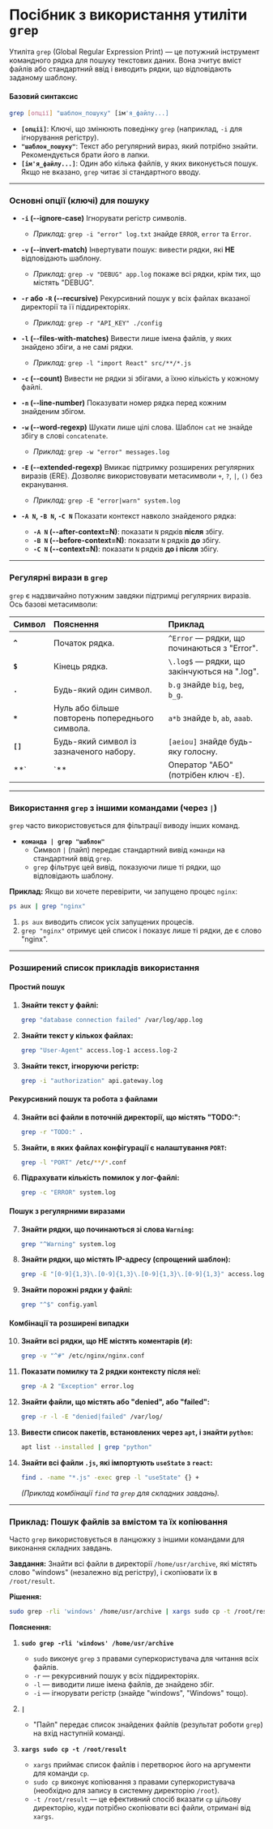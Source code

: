 # Посібник з використання утиліти `grep`

Утиліта `grep` (Global Regular Expression Print) — це потужний інструмент командного рядка для пошуку текстових даних. Вона зчитує вміст файлів або стандартний ввід і виводить рядки, що відповідають заданому шаблону.

#### **Базовий синтаксис**

```bash
grep [опції] "шаблон_пошуку" [ім'я_файлу...]
```

*   **`[опції]`**: Ключі, що змінюють поведінку `grep` (наприклад, `-i` для ігнорування регістру).
*   **`"шаблон_пошуку"`**: Текст або регулярний вираз, який потрібно знайти. Рекомендується брати його в лапки.
*   **`[ім'я_файлу...]`**: Один або кілька файлів, у яких виконується пошук. Якщо не вказано, `grep` читає зі стандартного вводу.

---

### **Основні опції (ключі) для пошуку**

*   **`-i` (--ignore-case)**
    Ігнорувати регістр символів.
    *   *Приклад:* `grep -i "error" log.txt` знайде `ERROR`, `error` та `Error`.

*   **`-v` (--invert-match)**
    Інвертувати пошук: вивести рядки, які **НЕ** відповідають шаблону.
    *   *Приклад:* `grep -v "DEBUG" app.log` покаже всі рядки, крім тих, що містять "DEBUG".

*   **`-r` або `-R` (--recursive)**
    Рекурсивний пошук у всіх файлах вказаної директорії та її піддиректоріях.
    *   *Приклад:* `grep -r "API_KEY" ./config`

*   **`-l` (--files-with-matches)**
    Вивести лише імена файлів, у яких знайдено збіги, а не самі рядки.
    *   *Приклад:* `grep -l "import React" src/**/*.js`

*   **`-c` (--count)**
    Вивести не рядки зі збігами, а їхню кількість у кожному файлі.

*   **`-n` (--line-number)**
    Показувати номер рядка перед кожним знайденим збігом.

*   **`-w` (--word-regexp)**
    Шукати лише цілі слова. Шаблон `cat` не знайде збігу в слові `concatenate`.
    *   *Приклад:* `grep -w "error" messages.log`

*   **`-E` (--extended-regexp)**
    Вмикає підтримку розширених регулярних виразів (ERE). Дозволяє використовувати метасимволи `+`, `?`, `|`, `()` без екранування.
    *   *Приклад:* `grep -E "error|warn" system.log`

*   **`-A N`, `-B N`, `-C N`**
    Показати контекст навколо знайденого рядка:
    *   **`-A N` (--after-context=N)**: показати `N` рядків **після** збігу.
    *   **`-B N` (--before-context=N)**: показати `N` рядків **до** збігу.
    *   **`-C N` (--context=N)**: показати `N` рядків **до і після** збігу.

---
### **Регулярні вирази в `grep`**

`grep` є надзвичайно потужним завдяки підтримці регулярних виразів. Ось базові метасимволи:

| Символ | Пояснення | Приклад |
| :--- | :--- | :--- |
| **`^`** | Початок рядка. | `^Error` — рядки, що починаються з "Error". |
| **`$`** | Кінець рядка. | `\.log$` — рядки, що закінчуються на ".log". |
| **`.`** | Будь-який один символ. | `b.g` знайде `big`, `beg`, `b_g`. |
| **`*`** | Нуль або більше повторень попереднього символа. | `a*b` знайде `b`, `ab`, `aaab`. |
| **`[]`** | Будь-який символ із зазначеного набору. | `[aeiou]` знайде будь-яку голосну. |
| **`|`** | Оператор "АБО" (потрібен ключ `-E`). | `grep -E "apple|orange"` |

---
### **Використання `grep` з іншими командами (через `|`)**

`grep` часто використовується для фільтрації виводу інших команд.

*   **`команда | grep "шаблон"`**
    *   Символ `|` (пайп) передає стандартний вивід `команди` на стандартний ввід `grep`.
    *   `grep` фільтрує цей вивід, показуючи лише ті рядки, що відповідають шаблону.

**Приклад:**
Якщо ви хочете перевірити, чи запущено процес `nginx`:
```bash
ps aux | grep "nginx"
```
1.  `ps aux` виводить список усіх запущених процесів.
2.  `grep "nginx"` отримує цей список і показує лише ті рядки, де є слово "nginx".

---
### **Розширений список прикладів використання**

#### Простий пошук
1.  **Знайти текст у файлі:**
    ```bash
    grep "database connection failed" /var/log/app.log
    ```

2.  **Знайти текст у кількох файлах:**
    ```bash
    grep "User-Agent" access.log-1 access.log-2
    ```

3.  **Знайти текст, ігноруючи регістр:**
    ```bash
    grep -i "authorization" api.gateway.log
    ```

#### Рекурсивний пошук та робота з файлами
4.  **Знайти всі файли в поточній директорії, що містять "TODO:":**
    ```bash
    grep -r "TODO:" .
    ```

5.  **Знайти, в яких файлах конфігурації є налаштування `PORT`:**
    ```bash
    grep -l "PORT" /etc/**/*.conf
    ```

6.  **Підрахувати кількість помилок у лог-файлі:**
    ```bash
    grep -c "ERROR" system.log
    ```

#### Пошук з регулярними виразами
7.  **Знайти рядки, що починаються зі слова `Warning`:**
    ```bash
    grep "^Warning" system.log
    ```

8.  **Знайти рядки, що містять IP-адресу (спрощений шаблон):**
    ```bash
    grep -E "[0-9]{1,3}\.[0-9]{1,3}\.[0-9]{1,3}\.[0-9]{1,3}" access.log
    ```

9.  **Знайти порожні рядки у файлі:**
    ```bash
    grep "^$" config.yaml
    ```

#### Комбінації та розширені випадки
10. **Знайти всі рядки, що НЕ містять коментарів (`#`):**
    ```bash
    grep -v "^#" /etc/nginx/nginx.conf
    ```

11. **Показати помилку та 2 рядки контексту після неї:**
    ```bash
    grep -A 2 "Exception" error.log
    ```

12. **Знайти файли, що містять або "denied", або "failed":**
    ```bash
    grep -r -l -E "denied|failed" /var/log/
    ```

13. **Вивести список пакетів, встановлених через `apt`, і знайти `python`:**
    ```bash
    apt list --installed | grep "python"
    ```

14. **Знайти всі файли `.js`, які імпортують `useState` з `react`:**
    ```bash
    find . -name "*.js" -exec grep -l "useState" {} +
    ```
    *(Приклад комбінації `find` та `grep` для складних завдань).*

---
### **Приклад: Пошук файлів за вмістом та їх копіювання**

Часто `grep` використовується в ланцюжку з іншими командами для виконання складних завдань.

**Завдання:** Знайти всі файли в директорії `/home/usr/archive`, які містять слово "windows" (незалежно від регістру), і скопіювати їх в `/root/result`.

**Рішення:**
```bash
sudo grep -rli 'windows' /home/usr/archive | xargs sudo cp -t /root/result
```

**Пояснення:**
1.  **`sudo grep -rli 'windows' /home/usr/archive`**
    *   `sudo` виконує `grep` з правами суперкористувача для читання всіх файлів.
    *   `-r` — рекурсивний пошук у всіх піддиректоріях.
    *   `-l` — виводити лише імена файлів, де знайдено збіг.
    *   `-i` — ігнорувати регістр (знайде "windows", "Windows" тощо).

2.  **`|`**
    *   "Пайп" передає список знайдених файлів (результат роботи `grep`) на вхід наступній команді.

3.  **`xargs sudo cp -t /root/result`**
    *   `xargs` приймає список файлів і перетворює його на аргументи для команди `cp`.
    *   `sudo cp` виконує копіювання з правами суперкористувача (необхідно для запису в системну директорію `/root`).
    *   `-t /root/result` — це ефективний спосіб вказати `cp` цільову директорію, куди потрібно скопіювати всі файли, отримані від `xargs`.